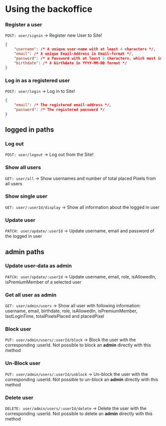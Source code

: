 # Using the backoffice

### Register a user 
`POST: user/signin` -> Register new User to Site!

```JSON
{
    "username": /* A unique user-name with at least 4 characters */,
    "email": /* A unique Email-Address in Email-format */,
    "password": /* a Password with at least 8 characters, which must include at least one number, one symbol, one uppercase letter and one lowercase letter */,
    "birthdate": /* A birthdate in YYYY-MM-DD format */
}
```

### Log in as a registered user
`POST: user/login` -> Log in to Site!

```json
{
    "email": /* The registered email-address */,
    "password": /* The registered password */
}
```

## logged in paths

### Log out 
`POST: user/logout` -> Log out from the Site!

### Show all users
`GET: user/all` -> Show usernames and number of total placed Pixels from all users

### Show single user 
`GET: user/:userId/display` -> Show all information about the logged in user

### Update user
`PATCH: user/update/:userId` -> Update username, email and password of the logged in user


## admin paths
### Update user-data as admin
`PATCH: user/update/:userId` -> Update username, email, role, isAllowedIn, isPremiumMember of a selected user 

### Get all user as admin
`GET: user/admin/users` -> Show all user with following information: username, email, birthdate, role, isAllowedIn, isPremiumMember, lastLoginTime, totalPixelsPlaced and placedPixel

### Block user
`PUT: user/admin/users/:userId/block` -> Block the user with the corresponding :userId. Not possible to block an **admin** directly with this method

### Un-Block user
`PUT: user/admin/users/:userId/unblock` -> Un-block the user with the corresponding :userId. Not possible to un-block an **admin** directly with this method

### Delete user
`DELETE: user/admin/users/:userId/delete` -> Delete the user with the corresponding :userId. Not possible to delete an **admin** directly with this method
